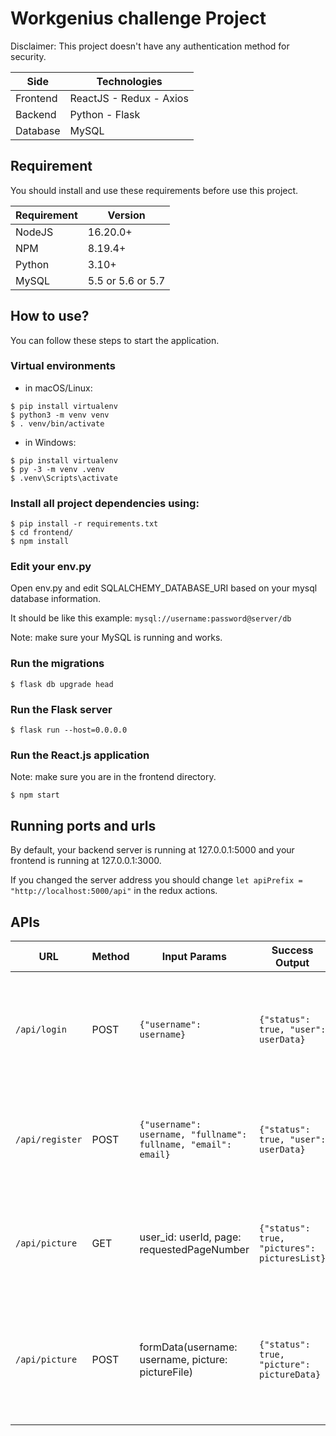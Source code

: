 # Workgenius challenge Project
Disclaimer: This project doesn't have any authentication method for security.

Side | Technologies 
--- | --- 
Frontend | ReactJS - Redux - Axios
Backend | Python - Flask
Database | MySQL

## Requirement
You should install and use these requirements before use this project.

Requirement | Version
--- | --- 
NodeJS | 16.20.0+
NPM | 8.19.4+
Python | 3.10+
MySQL | 5.5 or 5.6 or 5.7

## How to use?
You can follow these steps to start the application.

### Virtual environments
- in macOS/Linux:

```
$ pip install virtualenv
$ python3 -m venv venv
$ . venv/bin/activate
```
- in Windows:

```
$ pip install virtualenv
$ py -3 -m venv .venv
$ .venv\Scripts\activate
```

### Install all project dependencies using:

```
$ pip install -r requirements.txt
$ cd frontend/
$ npm install
```

### Edit your env.py

Open env.py and edit SQLALCHEMY_DATABASE_URI based on your mysql database information.

It should be like this example: `mysql://username:password@server/db`

Note: make sure your MySQL is running and works.

### Run the migrations

```
$ flask db upgrade head
```

### Run the Flask server

```
$ flask run --host=0.0.0.0
```

### Run the React.js application

Note: make sure you are in the frontend directory.
```
$ npm start
```

## Running ports and urls

By default, your backend server is running at 127.0.0.1:5000 and your frontend is running at 127.0.0.1:3000.

If you changed the server address you should change `let apiPrefix = "http://localhost:5000/api"` in the redux actions.

## APIs

URL | Method | Input Params | Success Output | Errors
--- | --- | --- | --- | ---
`/api/login` | POST | `{"username": username}` | `{"status": true, "user": userData}` | 404 If user not found and 500 for server errors
`/api/register` | POST | `{"username": username, "fullname": fullname, "email": email}` | `{"status": true, "user": userData}` | 403 If user exists and 500 for server errors
`/api/picture` | GET | user_id: userId, page: requestedPageNumber | `{"status": true, "pictures": picturesList}` | 404 If not exists and 500 for server errors
`/api/picture` | POST | formData(username: username, picture: pictureFile) | `{"status": true, "picture": pictureData}` | 404 If the user not exists and 500 for server errors
